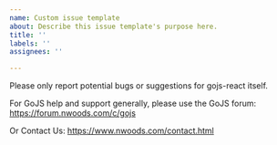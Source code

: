 ```yaml
---
name: Custom issue template
about: Describe this issue template's purpose here.
title: ''
labels: ''
assignees: ''

---
```


Please only report potential bugs or suggestions for gojs-react itself.
 
For GoJS help and support generally, please use the GoJS forum: https://forum.nwoods.com/c/gojs
 
Or Contact Us: https://www.nwoods.com/contact.html
